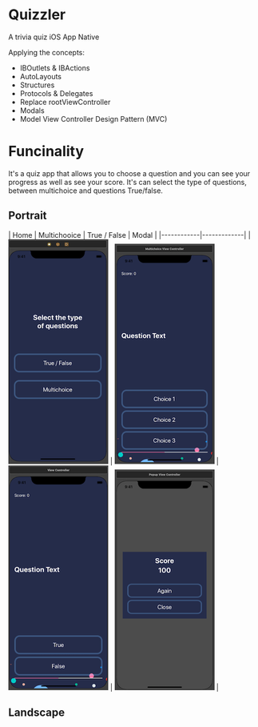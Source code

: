 # Quizzler
A trivia quiz iOS App Native

Applying the concepts:

* IBOutlets & IBActions
* AutoLayouts
* Structures
* Protocols & Delegates
* Replace rootViewController
* Modals
* Model View Controller Design Pattern (MVC)

# Funcinality
It's a quiz app that allows you to choose a question and you can see your progress as well as see your score.
It's can select the type of questions, between multichoice and questions True/false.


## Portrait


|  Home      |  Multichooice      |  True / False      |  Modal      |
|------------|-------------|
| ![Portrait](Documentation/portrait_home.png) |  ![Portrait](Documentation/portrait_multichoice.png)  | ![Portrait](Documentation/portrait_true-false.png) |  ![Portrait](Documentation/portrait_modal.png)  |


## Landscape

